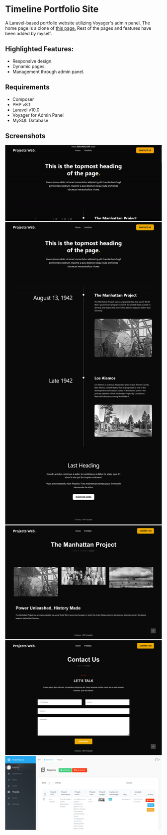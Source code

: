 
# Timeline Portfolio Site

A Laravel-based portfolio website utilizing Voyager's admin panel. The home page is a clone of [this page.](https://timeline-cloneable-section.webflow.io/) Rest of the pages and features have been added by myself.




## Highlighted Features:

- Responsive design.
- Dynamic pages.
- Management through admin panel.



## Requirements

 - Composer
 - PHP v8.1
 - Laravel v10.0
 - Voyager for Admin Panel
 - MySQL Database



## Screenshots
![Homepage GIF](https://github.com/Omais-Rana/Timeline-Portfolio/blob/main/screenshots/home.gif)
![Homepage](https://github.com/Omais-Rana/Timeline-Portfolio/blob/main/screenshots/home.png)
![Portfolio Single](https://github.com/Omais-Rana/Timeline-Portfolio/blob/main/screenshots/portfolio.png)
![Contact Page](https://github.com/Omais-Rana/Timeline-Portfolio/blob/main/screenshots/contact.png)
![Admin Page](https://github.com/Omais-Rana/Timeline-Portfolio/blob/main/screenshots/admin.png)


